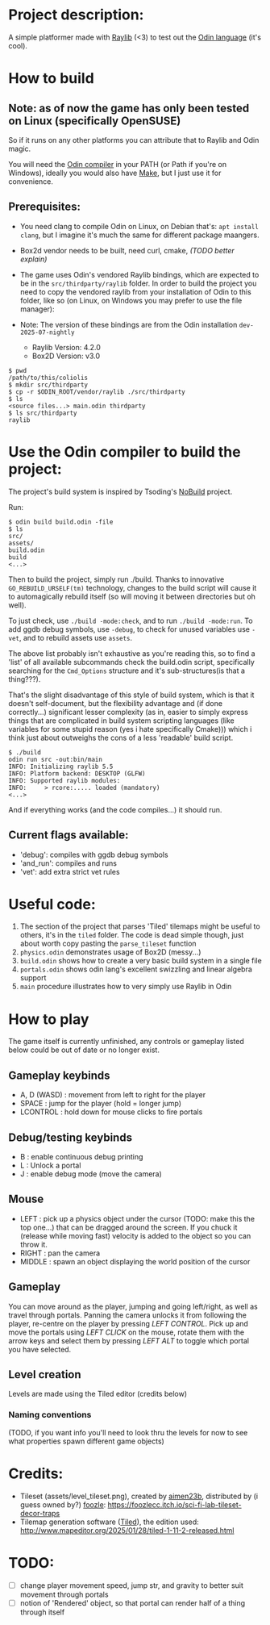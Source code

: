 # Project description: 

A simple platformer made with [Raylib](https://www.raylib.com) (<3) to test out the [Odin language](https://odin-lang.org/) (it's cool).

# How to build

## Note: as of now the game has only been tested on Linux (specifically OpenSUSE) 

So if it runs on any other platforms you can attribute that to Raylib and Odin magic.

You will need the [Odin compiler](https://odin-lang.org/docs/install/) in your PATH (or Path if you're on Windows), ideally you would also have [Make](https://www.gnu.org/software/make/), but I just use it for convenience.

## Prerequisites:

- You need clang to compile Odin on Linux, on Debian that's: ```apt install clang```, but I imagine it's much the same for different package maangers.
- Box2d vendor needs to be built, need curl, cmake, *(TODO better explain)*
- The game uses Odin's vendored Raylib bindings, which are expected to be in the ```src/thirdparty/raylib``` folder. In order to build the project you need to copy the vendored raylib from your installation of Odin to this folder, like so (on Linux, on Windows you may prefer to use the file manager):

- Note: The version of these bindings are from the Odin installation ```dev-2025-07-nightly``` 
  + Raylib Version: 4.2.0
  + Box2D Version: v3.0

```
$ pwd
/path/to/this/coliolis
$ mkdir src/thirdparty
$ cp -r $ODIN_ROOT/vendor/raylib ./src/thirdparty
$ ls 
<source files...> main.odin thirdparty
$ ls src/thirdparty
raylib
```

# Use the Odin compiler to build the project:

The project's build system is inspired by Tsoding's [NoBuild](https://github.com/tsoding/nobuild/blob/master/nobuild.h) project. 

Run: 
```terminal
$ odin build build.odin -file
$ ls
src/
assets/
build.odin
build
<...>
```

Then to build the project, simply run ./build. Thanks to innovative ```GO_REBUILD_URSELF(tm)``` technology, changes to the build script will cause it to automagically rebuild itself (so will moving it between directories but oh well).

To just check, use ```./build -mode:check```, and to run ```./build -mode:run```. To add ggdb debug symbols, use ```-debug```, to check for unused variables use ```-vet```, and to rebuild assets use ```assets```.

The above list probably isn't exhaustive as you're reading this, so to find a 'list' of all available subcommands check the build.odin script, specifically searching for the ```Cmd_Options``` structure and it's sub-structures(is that a thing???).

That's the slight disadvantage of this style of build system, which is that it doesn't self-document, but the flexibility advantage and (if done correctly...) significant lesser complexity (as in, easier to simply express things that are complicated in build system scripting languages (like variables for some stupid reason (yes i hate specifically Cmake))) which i think just about outweighs the cons of a less 'readable' build script.

```
$ ./build
odin run src -out:bin/main
INFO: Initializing raylib 5.5
INFO: Platform backend: DESKTOP (GLFW)
INFO: Supported raylib modules:
INFO:     > rcore:..... loaded (mandatory)
<...>
```

And if everything works (and the code compiles...) it should run.

## Current flags available:

- 'debug': compiles with ggdb debug symbols
- 'and_run': compiles and runs
- 'vet': add extra strict vet rules

# Useful code: 

1. The section of the project that parses 'Tiled' tilemaps might be useful to others, it's in the ```tiled``` folder. The code is dead simple though, just about worth copy pasting the ```parse_tileset``` function
1. ```physics.odin``` demonstrates usage of Box2D (messy...)
1. ```build.odin``` shows how to create a very basic build system in a single file 
1. ```portals.odin``` shows odin lang's excellent swizzling and linear algebra support
1. ```main``` procedure illustrates how to very simply use Raylib in Odin

# How to play

The game itself is currently unfinished, any controls or gameplay listed below could be out of date or no longer exist.

## Gameplay keybinds

- A, D (WASD)	: movement from left to right for the player
- SPACE			: jump for the player (hold = longer jump)
- LCONTROL 		: hold down for mouse clicks to fire portals

## Debug/testing keybinds

- B 			: enable continuous debug printing
- L 			: Unlock a portal
- J 			: enable debug mode (move the camera)

## Mouse

- LEFT			: pick up a physics object under the cursor (TODO: make this the top one...) that can be dragged around the screen. If you chuck it (release while moving fast) velocity is added to the object so you can throw it.
- RIGHT			: pan the camera
- MIDDLE		: spawn an object displaying the world position of the cursor

## Gameplay

You can move around as the player, jumping and going left/right, as well as travel through portals. Panning the camera unlocks it from following the player, re-centre on the player by pressing *LEFT CONTROL*.
Pick up and move the portals using *LEFT CLICK* on the mouse, rotate them with the arrow keys and select them by pressing *LEFT ALT* to toggle which portal you have selected.

## Level creation

Levels are made using the Tiled editor (credits below)

### Naming conventions

(TODO, if you want info you'll need to look thru the levels for now to see what properties spawn different game objects)

# Credits:

- Tileset (assets/level_tileset.png), created by [aimen23b](https://www.fiverr.com/aimen23b), distributed by (i guess owned by?) [foozle](www.foozle.io): https://foozlecc.itch.io/sci-fi-lab-tileset-decor-traps
- Tilemap generation software ([Tiled](http://www.mapeditor.org/)), the edition used: http://www.mapeditor.org/2025/01/28/tiled-1-11-2-released.html

# TODO:

- [ ] change player movement speed, jump str, and gravity to better suit movement through portals
- [ ] notion of 'Rendered' object, so that portal can render half of a thing through itself
